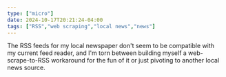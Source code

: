 ```yaml
---
type: ["micro"]
date: 2024-10-17T20:21:24-04:00
tags: ["RSS","web scraping","local news","news"]
---
```

The RSS feeds for my local newspaper don't seem to be compatible with my current feed reader, and I'm torn between building myself a web-scrape-to-RSS workaround for the fun of it or just pivoting to another local news source.
